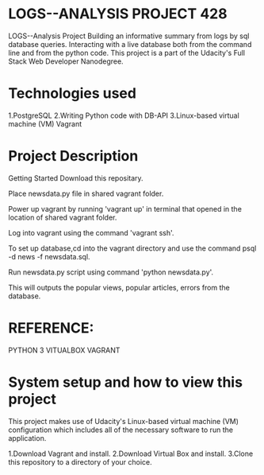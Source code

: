 # LOGS--ANALYSIS PROJECT 428
LOGS--Analysis Project
Building an informative summary from logs by sql database queries. Interacting with a live database both from the command line and from the python code. This project is a part of the Udacity's Full Stack Web Developer Nanodegree.

# Technologies used
1.PostgreSQL
2.Writing Python code with DB-API
3.Linux-based virtual machine (VM) Vagrant

# Project Description
Getting Started
Download this repositary.

Place newsdata.py file in shared vagrant folder.

Power up vagrant by running 'vagrant up' in terminal that opened in the location of shared vagrant folder.

Log into vagrant using the command 'vagrant ssh'.

To set up database,cd into the vagrant directory and use the command psql -d news -f newsdata.sql.

Run newsdata.py script using command 'python newsdata.py'.

This will outputs the popular views, popular articles, errors from the database.

# REFERENCE:
PYTHON 3
VITUALBOX VAGRANT



# System setup and how to view this project
This project makes use of Udacity's Linux-based virtual machine (VM) configuration which includes all of the necessary software to run the application.

1.Download Vagrant and install.
2.Download Virtual Box and install.
3.Clone this repository to a directory of your choice.


